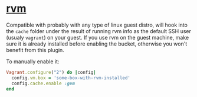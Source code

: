 # [rvm](https://rvm.io/)

Compatible with probably with any type of linux guest distro, will hook into the
`cache` folder under the result of running rvm info as the default SSH user (usualy
`vagrant`) on your guest. If you use rvm on the guest machine, make sure it is
already installed before enabling the bucket, otherwise you won't benefit from
this plugin.

To manually enable it:

```ruby
Vagrant.configure("2") do |config|
  config.vm.box = 'some-box-with-rvm-installed'
  config.cache.enable :gem
end
```
